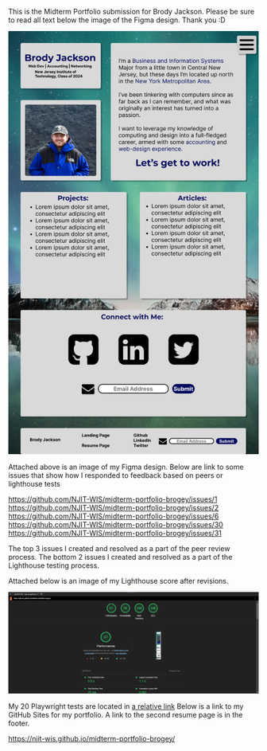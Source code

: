 This is the Midterm Portfolio submission for Brody Jackson.
Please be sure to read all text below the image of the Figma design. Thank you :D

![Screenshot of my Figma Design](/docs/images/Desktop%20-%201.png)

Attached above is an image of my Figma design.
Below are link to some issues that show how I responded to feedback based on peers or lighthouse tests

https://github.com/NJIT-WIS/midterm-portfolio-brogey/issues/1
https://github.com/NJIT-WIS/midterm-portfolio-brogey/issues/2
https://github.com/NJIT-WIS/midterm-portfolio-brogey/issues/6
https://github.com/NJIT-WIS/midterm-portfolio-brogey/issues/30
https://github.com/NJIT-WIS/midterm-portfolio-brogey/issues/31

The top 3 issues I created and resolved as a part of the peer review process.
The bottom 2 issues I created and resolved as a part of the Lighthouse testing process.

Attached below is an image of my Lighthouse score after revisions.

![Screenshot of my Lighthouse test](/docs/images/lighthouseTest.png)

My 20 Playwright tests are located in [a relative link](tests/homepage.spec.js)
Below is a link to my GitHub Sites for my portfolio. A link to the second resume page is in the footer.

https://njit-wis.github.io/midterm-portfolio-brogey/